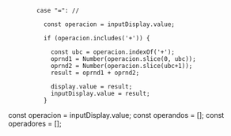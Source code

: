 ```JS
        case "=": //

          const operacion = inputDisplay.value;                 

          if (operacion.includes('+')) {

            const ubc = operacion.indexOf('+');
            oprnd1 = Number(operacion.slice(0, ubc));
            oprnd2 = Number(operacion.slice(ubc+1));
            result = oprnd1 + oprnd2;

            display.value = result;
            inputDisplay.value = result;
          }      

```
const operacion = inputDisplay.value;
          const operandos = [];
          const operadores = [];
          
          
